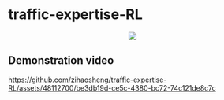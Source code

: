 # traffic-expertise-RL

<div align=center><img src=./assets/poster.png ></div>


## Demonstration video
https://github.com/zihaosheng/traffic-expertise-RL/assets/48112700/be3db19d-ce5c-4380-bc72-74c121de8c7c

